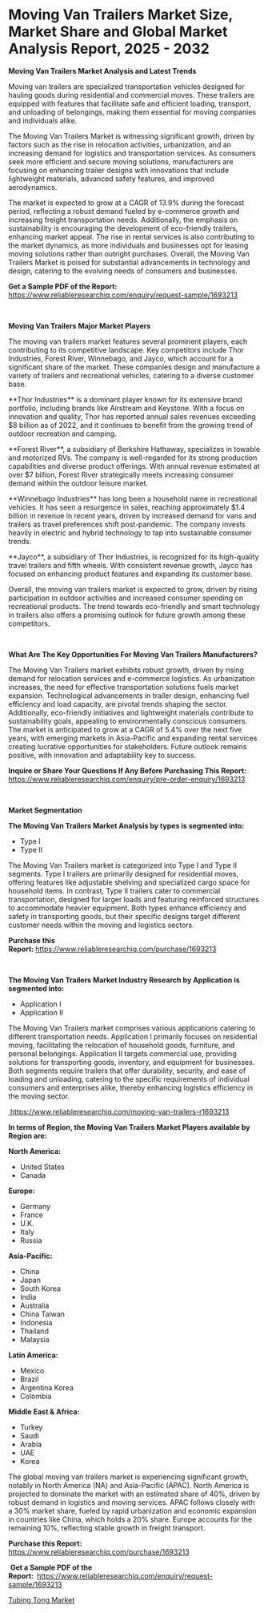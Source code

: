 <p><h1>Moving Van Trailers Market Size, Market Share and Global Market Analysis Report, 2025 - 2032</h1></p><p><strong>Moving Van Trailers Market Analysis and Latest Trends</strong></p>
<p><p>Moving van trailers are specialized transportation vehicles designed for hauling goods during residential and commercial moves. These trailers are equipped with features that facilitate safe and efficient loading, transport, and unloading of belongings, making them essential for moving companies and individuals alike. </p><p>The Moving Van Trailers Market is witnessing significant growth, driven by factors such as the rise in relocation activities, urbanization, and an increasing demand for logistics and transportation services. As consumers seek more efficient and secure moving solutions, manufacturers are focusing on enhancing trailer designs with innovations that include lightweight materials, advanced safety features, and improved aerodynamics. </p><p>The market is expected to grow at a CAGR of 13.9% during the forecast period, reflecting a robust demand fueled by e-commerce growth and increasing freight transportation needs. Additionally, the emphasis on sustainability is encouraging the development of eco-friendly trailers, enhancing market appeal. The rise in rental services is also contributing to the market dynamics, as more individuals and businesses opt for leasing moving solutions rather than outright purchases. Overall, the Moving Van Trailers Market is poised for substantial advancements in technology and design, catering to the evolving needs of consumers and businesses.</p></p>
<p><strong>Get a Sample PDF of the Report:&nbsp;</strong> <a href="https://www.reliableresearchiq.com/enquiry/request-sample/1693213?utm_campaign=2463&utm_medium=2&utm_source=Github&utm_content=ia&utm_term=27032025&utm_id=moving-van-trailers">https://www.reliableresearchiq.com/enquiry/request-sample/1693213</a></p>
<p>&nbsp;</p>
<p><strong>Moving Van Trailers Major Market Players</strong></p>
<p><p>The moving van trailers market features several prominent players, each contributing to its competitive landscape. Key competitors include Thor Industries, Forest River, Winnebago, and Jayco, which account for a significant share of the market. These companies design and manufacture a variety of trailers and recreational vehicles, catering to a diverse customer base.</p><p>**Thor Industries** is a dominant player known for its extensive brand portfolio, including brands like Airstream and Keystone. With a focus on innovation and quality, Thor has reported annual sales revenues exceeding $8 billion as of 2022, and it continues to benefit from the growing trend of outdoor recreation and camping.</p><p>**Forest River**, a subsidiary of Berkshire Hathaway, specializes in towable and motorized RVs. The company is well-regarded for its strong production capabilities and diverse product offerings. With annual revenue estimated at over $7 billion, Forest River strategically meets increasing consumer demand within the outdoor leisure market.</p><p>**Winnebago Industries** has long been a household name in recreational vehicles. It has seen a resurgence in sales, reaching approximately $1.4 billion in revenue in recent years, driven by increased demand for vans and trailers as travel preferences shift post-pandemic. The company invests heavily in electric and hybrid technology to tap into sustainable consumer trends.</p><p>**Jayco**, a subsidiary of Thor Industries, is recognized for its high-quality travel trailers and fifth wheels. With consistent revenue growth, Jayco has focused on enhancing product features and expanding its customer base.</p><p>Overall, the moving van trailers market is expected to grow, driven by rising participation in outdoor activities and increased consumer spending on recreational products. The trend towards eco-friendly and smart technology in trailers also offers a promising outlook for future growth among these competitors.</p></p>
<p>&nbsp;</p>
<p><strong>What Are The Key Opportunities For Moving Van Trailers Manufacturers?</strong></p>
<p><p>The Moving Van Trailers market exhibits robust growth, driven by rising demand for relocation services and e-commerce logistics. As urbanization increases, the need for effective transportation solutions fuels market expansion. Technological advancements in trailer design, enhancing fuel efficiency and load capacity, are pivotal trends shaping the sector. Additionally, eco-friendly initiatives and lightweight materials contribute to sustainability goals, appealing to environmentally conscious consumers. The market is anticipated to grow at a CAGR of 5.4% over the next five years, with emerging markets in Asia-Pacific and expanding rental services creating lucrative opportunities for stakeholders. Future outlook remains positive, with innovation and adaptability key to success.</p></p>
<p><strong>Inquire or Share Your Questions If Any Before Purchasing This Report:</strong> <a href="https://www.reliableresearchiq.com/enquiry/pre-order-enquiry/1693213?utm_campaign=2463&utm_medium=2&utm_source=Github&utm_content=ia&utm_term=27032025&utm_id=moving-van-trailers">https://www.reliableresearchiq.com/enquiry/pre-order-enquiry/1693213</a></p>
<p>&nbsp;</p>
<p><strong>Market Segmentation</strong></p>
<p><strong>The Moving Van Trailers Market Analysis by types is segmented into:</strong></p>
<p><ul><li>Type I</li><li>Type II</li></ul></p>
<p><p>The Moving Van Trailers market is categorized into Type I and Type II segments. Type I trailers are primarily designed for residential moves, offering features like adjustable shelving and specialized cargo space for household items. In contrast, Type II trailers cater to commercial transportation, designed for larger loads and featuring reinforced structures to accommodate heavier equipment. Both types enhance efficiency and safety in transporting goods, but their specific designs target different customer needs within the moving and logistics sectors.</p></p>
<p><strong>Purchase this Report:&nbsp;</strong><a href="https://www.reliableresearchiq.com/purchase/1693213?utm_campaign=2463&utm_medium=2&utm_source=Github&utm_content=ia&utm_term=27032025&utm_id=moving-van-trailers">https://www.reliableresearchiq.com/purchase/1693213</a></p>
<p>&nbsp;</p>
<p><strong>The Moving Van Trailers Market Industry Research by Application is segmented into:</strong></p>
<p><ul><li>Application I</li><li>Application II</li></ul></p>
<p><p>The Moving Van Trailers market comprises various applications catering to different transportation needs. Application I primarily focuses on residential moving, facilitating the relocation of household goods, furniture, and personal belongings. Application II targets commercial use, providing solutions for transporting goods, inventory, and equipment for businesses. Both segments require trailers that offer durability, security, and ease of loading and unloading, catering to the specific requirements of individual consumers and enterprises alike, thereby enhancing logistics efficiency in the moving sector.</p></p>
<p><a href="https://www.reliableresearchiq.com/moving-van-trailers-r1693213?utm_campaign=2463&utm_medium=2&utm_source=Github&utm_content=ia&utm_term=27032025&utm_id=moving-van-trailers">&nbsp;https://www.reliableresearchiq.com/moving-van-trailers-r1693213</a></p>
<p><strong>In terms of Region, the Moving Van Trailers Market Players available by Region are:</strong></p>
<p>
    <p> <strong> North America: </strong>
        <ul>
            <li>United States</li>
            <li>Canada</li>
        </ul>
        </p> 
    <p> <strong> Europe: </strong>
        <ul>
            <li>Germany</li>
            <li>France</li>
            <li>U.K.</li>
            <li>Italy</li>
            <li>Russia</li>
        </ul>
        </p> 
    <p> <strong> Asia-Pacific: </strong>
        <ul>
            <li>China</li>
            <li>Japan</li>
            <li>South Korea</li>
            <li>India</li>
            <li>Australia</li>
            <li>China Taiwan</li>
            <li>Indonesia</li>
            <li>Thailand</li>
            <li>Malaysia</li>
        </ul>
        </p> 
    <p> <strong> Latin America: </strong>
        <ul>
            <li>Mexico</li>
            <li>Brazil</li>
            <li>Argentina Korea</li>
            <li>Colombia</li>
        </ul>
        </p> 
    <p> <strong> Middle East & Africa: </strong>
        <ul>
            <li>Turkey</li>
            <li>Saudi</li>
            <li>Arabia</li>
            <li>UAE</li>
            <li>Korea</li>
        </ul>
    </p>
    </p>
<p><p>The global moving van trailers market is experiencing significant growth, notably in North America (NA) and Asia-Pacific (APAC). North America is projected to dominate the market with an estimated share of 40%, driven by robust demand in logistics and moving services. APAC follows closely with a 30% market share, fueled by rapid urbanization and economic expansion in countries like China, which holds a 20% share. Europe accounts for the remaining 10%, reflecting stable growth in freight transport.</p></p>
<p><strong>Purchase this Report: </strong><a href="https://www.reliableresearchiq.com/purchase/1693213?utm_campaign=2463&utm_medium=2&utm_source=Github&utm_content=ia&utm_term=27032025&utm_id=moving-van-trailers">https://www.reliableresearchiq.com/purchase/1693213</a></p>
<p>&nbsp;<strong>Get a Sample PDF of the Report:&nbsp;&nbsp;</strong><a href="https://www.reliableresearchiq.com/enquiry/request-sample/1693213?utm_campaign=2463&utm_medium=2&utm_source=Github&utm_content=ia&utm_term=27032025&utm_id=moving-van-trailers">https://www.reliableresearchiq.com/enquiry/request-sample/1693213</a></p>
<p><strong></strong></p>
<p><p><a href="https://github.com/NargisHussain75/Market-Research-Report-List-2/blob/main/tubing-tong-market.md?utm_campaign=2463&utm_medium=2&utm_source=Github&utm_content=ia&utm_term=27032025&utm_id=moving-van-trailers">Tubing Tong Market</a></p></p>
